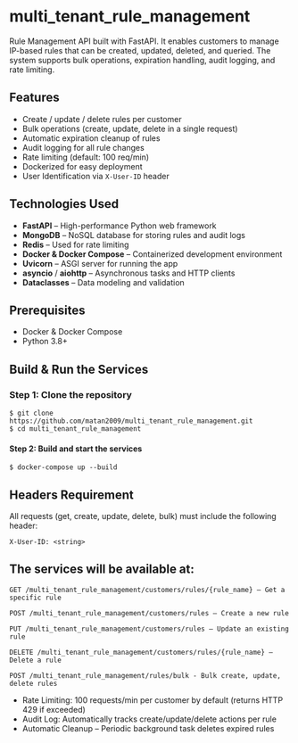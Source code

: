 # multi_tenant_rule_management
Rule Management API built with FastAPI. It enables customers to manage IP-based rules that can be created, updated, deleted, and queried. The system supports bulk operations, expiration handling, audit logging, and rate limiting.

## Features
- Create / update / delete rules per customer
- Bulk operations (create, update, delete in a single request)
- Automatic expiration cleanup of rules
- Audit logging for all rule changes
- Rate limiting (default: 100 req/min)
- Dockerized for easy deployment
- User Identification via `X-User-ID` header

## Technologies Used

- **FastAPI** – High-performance Python web framework
- **MongoDB** – NoSQL database for storing rules and audit logs
- **Redis** – Used for rate limiting
- **Docker & Docker Compose** – Containerized development environment
- **Uvicorn** – ASGI server for running the app
- **asyncio** / **aiohttp** – Asynchronous tasks and HTTP clients
- **Dataclasses** – Data modeling and validation

## Prerequisites

- Docker & Docker Compose
- Python 3.8+

## Build & Run the Services
### Step 1: Clone the repository
```
$ git clone https://github.com/matan2009/multi_tenant_rule_management.git
$ cd multi_tenant_rule_management
```
#### Step 2: Build and start the services
```
$ docker-compose up --build
```

## Headers Requirement
All requests (get, create, update, delete, bulk) must include the following header:
```
X-User-ID: <string>
```

## The services will be available at:
```
GET /multi_tenant_rule_management/customers/rules/{rule_name} — Get a specific rule

POST /multi_tenant_rule_management/customers/rules — Create a new rule

PUT /multi_tenant_rule_management/customers/rules — Update an existing rule

DELETE /multi_tenant_rule_management/customers/rules/{rule_name} — Delete a rule

POST /multi_tenant_rule_management/rules/bulk - Bulk create, update, delete rules
```
- Rate Limiting: 100 requests/min per customer by default (returns HTTP 429 if exceeded)
- Audit Log: Automatically tracks create/update/delete actions per rule
- Automatic Cleanup – Periodic background task deletes expired rules

